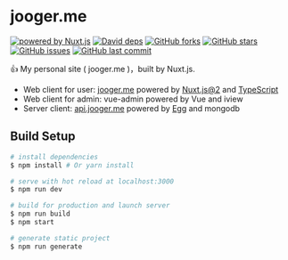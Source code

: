 [C-CLIENT]: https://jooger.me
[S-CLIENT]: https://api.jooger.me
[nuxt]: https://eggjs.org
[nuxt-image]: https://img.shields.io/badge/Powered%20By-Nuxt.js-ff69b4.svg?style=flat-square
[david-image]: https://img.shields.io/david/jo0ger/jooger.me.svg?style=flat-square
[david-url]: https://david-dm.org/jo0ger/jooger.me

# jooger.me

[![powered by Nuxt.js][nuxt-image]][nuxt]
[![David deps][david-image]][david-url]
[![GitHub forks](https://img.shields.io/github/forks/jo0ger/jooger.me.svg?style=flat-square)](https://github.com/jo0ger/jooger.me/network)
[![GitHub stars](https://img.shields.io/github/stars/jo0ger/jooger.me.svg?style=flat-square)](https://github.com/jo0ger/jooger.me/stargazers)
[![GitHub issues](https://img.shields.io/github/issues/jo0ger/jooger.me.svg?style=flat-square)](https://github.com/jo0ger/jooger.me/issues)
[![GitHub last commit](https://img.shields.io/github/last-commit/jo0ger/jooger.me.svg?style=flat-square)](https://github.com/jo0ger/jooger.me/commits/master)

👍 My personal site ( jooger.me )，built by Nuxt.js.

* Web client for user: [jooger.me]([C-CLIENT]) powered by [Nuxt.js@2](https://github.com/nuxt/nuxt.js) and [TypeScript](https://github.com/Microsoft/TypeScript)
* Web client for admin: vue-admin powered by Vue and iview
* Server client: [api.jooger.me]([S-CLIENT]) powered by [Egg](https://github.com/eggjs/egg) and mongodb

## Build Setup

``` bash
# install dependencies
$ npm install # Or yarn install

# serve with hot reload at localhost:3000
$ npm run dev

# build for production and launch server
$ npm run build
$ npm start

# generate static project
$ npm run generate
```
